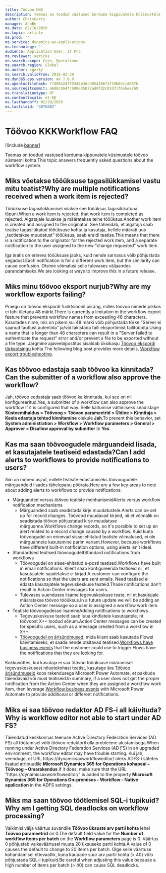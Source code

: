 ```yaml
---
title: Töövoo KKK
description: Teemas on toodud vastused korduma kippuvatele küsimustele töövoo süsteemi kohta.
author: ChrisGarty
manager: AnnBe
ms.date: 02/18/2020
ms.topic: article
ms.prod: ''
ms.service: dynamics-ax-applications
ms.technology: ''
audience: Application User, IT Pro
ms.reviewer: sericks
ms.search.scope: Core, Operations
ms.search.region: Global
ms.author: cgarty
ms.search.validFrom: 2016-02-28
ms.dyn365.ops.version: AX 7.0.0
ms.openlocfilehash: f7408424ff9344b3dcd054106f3f10b0dc1d687b
ms.sourcegitcommit: a688c864fc609e35072ad8fd2c01d71f6a5ee7b9
ms.translationtype: HT
ms.contentlocale: et-EE
ms.lasthandoff: 02/20/2020
ms.locfileid: "3076082"
---
```

# <a name="workflow-faq"></a><span data-ttu-id="22273-103">Töövoo KKK</span><span class="sxs-lookup"><span data-stu-id="22273-103">Workflow FAQ</span></span>

[!include [banner](../includes/banner.md)]

<span data-ttu-id="22273-104">Teemas on toodud vastused korduma kippuvatele küsimustele töövoo süsteemi kohta.</span><span class="sxs-lookup"><span data-stu-id="22273-104">This topic answers frequently asked questions about the workflow system.</span></span>

## <a name="why-are-multiple-notifications-received-when-a-work-item-is-rejected"></a><span data-ttu-id="22273-105">Miks võetakse tööüksuse tagasilükkamisel vastu mitu teatist?</span><span class="sxs-lookup"><span data-stu-id="22273-105">Why are multiple notifications received when a work item is rejected?</span></span>
<span data-ttu-id="22273-106">Tööüksuse tagasilükkamisel viiakse see tööüksus tagasilükatuna lõpuni.</span><span class="sxs-lookup"><span data-stu-id="22273-106">When a work item is rejected, that work item is completed as rejected.</span></span> <span data-ttu-id="22273-107">Algatajale luuakse ja määratakse teine tööüksus.</span><span class="sxs-lookup"><span data-stu-id="22273-107">Another work item is created and assigned to the originator.</span></span> <span data-ttu-id="22273-108">See tähendab, et algataja saab teatise tagasilükatud tööüksuse kohta ja kasutaja, kellele määrati uus „taotletakse muudatust” tööüksus, saab eraldi teatise.</span><span class="sxs-lookup"><span data-stu-id="22273-108">This means that there is a notification to the originator for the rejected work item, and a separate notification to the user assigned to the new "change requested" work item.</span></span> 

<span data-ttu-id="22273-109">Iga teatis on erineva tööüksuse jaoks, kuid nende sarnasus võib põhjustada segadust.</span><span class="sxs-lookup"><span data-stu-id="22273-109">Each notification is for a different work item, but the similarity can cause confusion.</span></span> <span data-ttu-id="22273-110">Otsime võimalusi selle tulevases väljaandes parandamiseks.</span><span class="sxs-lookup"><span data-stu-id="22273-110">We are looking at ways to improve this in a future release.</span></span>

## <a name="why-are-my-workflow-exports-failing"></a><span data-ttu-id="22273-111">Miks minu töövoo eksport nurjub?</span><span class="sxs-lookup"><span data-stu-id="22273-111">Why are my workflow exports failing?</span></span>
<span data-ttu-id="22273-112">Praegu on töövoo ekspordi funktsioonil piirang, milles töövoo nimede pikkus ei tohi ületada 48 märki.</span><span class="sxs-lookup"><span data-stu-id="22273-112">There is currently a limitation in the workflow export feature that prevents workflow names from exceeding 48 characters.</span></span> <span data-ttu-id="22273-113">Kasutades nime, mis on pikem kui 48 märki võib põhjustada tõrke "Server ei saanud taotlust autentida" ja/või takistada faili eksportimist failitüübita.</span><span class="sxs-lookup"><span data-stu-id="22273-113">Using a name that is longer than 48 characters can result in a "Server failed to authenticate the request" error and/or prevent a file to be exported  without a file type.</span></span> <span data-ttu-id="22273-114">Järgmine ajaveebipostitus sisaldab üksikasju [Töövoo ekspordi tõrkeotsingu](https://community.dynamics.com/ax/b/elandaxdynamicsaxupgradesanddevelopment/archive/2019/04/10/workflow-export-troubleshooting) kohta.</span><span class="sxs-lookup"><span data-stu-id="22273-114">The following blog post provides more details, [Workflow export troubleshooting](https://community.dynamics.com/ax/b/elandaxdynamicsaxupgradesanddevelopment/archive/2019/04/10/workflow-export-troubleshooting).</span></span>

## <a name="can-the-submitter-of-a-workflow-also-approve-the-workflow"></a><span data-ttu-id="22273-115">Kas töövoo edastaja saab töövoo ka kinnitada?</span><span class="sxs-lookup"><span data-stu-id="22273-115">Can the submitter of a workflow also approve the workflow?</span></span>
<span data-ttu-id="22273-116">Jah, töövoo eedastaja saab töövoo ka kinnitada, kui see on nii konfigureeritud.</span><span class="sxs-lookup"><span data-stu-id="22273-116">Yes, a submitter of a workflow can also approve the workflow if it is configured that way.</span></span> <span data-ttu-id="22273-117">Selle käitumise vältimiseks seadistage **Süsteemihaldus > Töövoog > Töövoo parameetrid > Üldine > Kinnitaja > Keela edastaja tehtud kinnitamine** olekule **Jah**.</span><span class="sxs-lookup"><span data-stu-id="22273-117">To prevent this behavior, set **System administration > Workflow > Workflow parameters > General > Approver > Disallow approval by submitter** to **Yes**.</span></span>

## <a name="can-i-add-alerts-to-workflows-to-provide-notifications-to-users"></a><span data-ttu-id="22273-118">Kas ma saan töövoogudele märguandeid lisada, et kasutajatele teatiseid edastada?</span><span class="sxs-lookup"><span data-stu-id="22273-118">Can I add alerts to workflows to provide notifications to users?</span></span>
<span data-ttu-id="22273-119">Siin on mõned asjad, millele teatsite edastamiseks töövoogudele märguandeid lisades tähelepanu pöörata.</span><span class="sxs-lookup"><span data-stu-id="22273-119">Here are a few key areas to note about adding alerts to workflows to provide notifications:</span></span>
- <span data-ttu-id="22273-120">Märguanded versus töövoo teatiste mehhanismid</span><span class="sxs-lookup"><span data-stu-id="22273-120">Alerts versus workflow notification mechanisms</span></span>
    - <span data-ttu-id="22273-121">Märguandeid saab seadistada kirje muudatustele.</span><span class="sxs-lookup"><span data-stu-id="22273-121">Alerts can be set up for record changes.</span></span> <span data-ttu-id="22273-122">Töövood muudavad kirjeid, nii et võimalik on seadistada töövoo põhjustatud kirje muudatuse märguanne.</span><span class="sxs-lookup"><span data-stu-id="22273-122">Workflows change records, so it's possible to set up an alert related to a record change caused by a workflow.</span></span> <span data-ttu-id="22273-123">Kuid kuna töövoogudel on erinevad sisse-ehitatud teatiste võimalused, ei ole märguannete kasutamine parim variant.</span><span class="sxs-lookup"><span data-stu-id="22273-123">However, because workflows have different built-in notification options, using alerts isn’t ideal.</span></span>
- <span data-ttu-id="22273-124">Standardsed teatised töövoogudelt</span><span class="sxs-lookup"><span data-stu-id="22273-124">Standard notifications from workflows</span></span> 
    - <span data-ttu-id="22273-125">Töövoogudel on sisse-ehitatud e-posti teatised.</span><span class="sxs-lookup"><span data-stu-id="22273-125">Workflows have built in email notifications.</span></span> <span data-ttu-id="22273-126">Klient saab konfigureerida teatiseid nii, et kasutajatele saadetakse e-kirjad.</span><span class="sxs-lookup"><span data-stu-id="22273-126">A customer can configure the notifications so that the users are sent emails.</span></span> <span data-ttu-id="22273-127">Need teatised ei edasta kasutajatele tegevuskeskuse teateid.</span><span class="sxs-lookup"><span data-stu-id="22273-127">Those notifications don’t result in Action Center messages for users.</span></span>
    - <span data-ttu-id="22273-128">Tulevases uuenduses lisame tegevuskeskuse teate, nii et kasutajale määratakse töövoo tööüksus.</span><span class="sxs-lookup"><span data-stu-id="22273-128">In a future update we will be adding an Action Center message so a user is assigned a workflow work item.</span></span> 
- <span data-ttu-id="22273-129">Teatiste töövoogudesse lisamine</span><span class="sxs-lookup"><span data-stu-id="22273-129">Adding notifications to workflows</span></span>
    - <span data-ttu-id="22273-130">Tegevuskeskuse teateid saab luua kindlatele kasutajatele, nt töövoost X++ loodud sõnum.</span><span class="sxs-lookup"><span data-stu-id="22273-130">Action Center messages can be created for specific users, such as a message created from a workflow in X++.</span></span>
    - <span data-ttu-id="22273-131">[Töövoogudel on ärisündmused](https://docs.microsoft.com/dynamics365/unified-operations/dev-itpro/business-events/business-events-workflow), mida klient saab kasutada Flowsi käivitamiseks, et saada nende otsitavad teatised.</span><span class="sxs-lookup"><span data-stu-id="22273-131">[Workflows have business events](https://docs.microsoft.com/dynamics365/unified-operations/dev-itpro/business-events/business-events-workflow) that the customer could use to trigger Flows have the notifications that they are looking for.</span></span>   

<span data-ttu-id="22273-132">Kokkuvõttes, kui kasutaja ei saa töövoo tööüksuse määramisel tegevuskeskusest nõuetekohast teatist, kasutage ära [Töövoo ärisündmuseid](https://docs.microsoft.com/dynamics365/unified-operations/dev-itpro/business-events/business-events-workflow) koos rakendusega Microsoft Power Automate, et pakkuda täiendavaid või muid teatiseid.</span><span class="sxs-lookup"><span data-stu-id="22273-132">In summary, if a user does not get the proper notification from the Action Center when they are assigned a workflow work item, then leverage [Workflow business events](https://docs.microsoft.com/dynamics365/unified-operations/dev-itpro/business-events/business-events-workflow) with Microsoft Power Automate to provide additional or different notifications.</span></span>

## <a name="why-is-workflow-editor-not-able-to-start-under-ad-fs"></a><span data-ttu-id="22273-133">Miks ei saa töövoo redaktor AD FS-i all käivituda?</span><span class="sxs-lookup"><span data-stu-id="22273-133">Why is workflow editor not able to start under AD FS?</span></span>
<span data-ttu-id="22273-134">Täiendatud keskkonnas teenuse Active Directory Federation Services (AD FS) all töötamisel võib töövoo redaktoril olla probleeme alustamisega.</span><span class="sxs-lookup"><span data-stu-id="22273-134">When running under Active Directory Federation Services (AD FS) in an upgraded environment, the workflow editor may have trouble starting.</span></span> <span data-ttu-id="22273-135">Kui jah, veenduge, et URL https://dynamicsaxworkfloweditor/ oleks ADFS-i sätetes lisatud atribuudile **Microsoft Dynamics 365 for Operations kohapeal – Töövoog – Omarakendus**.</span><span class="sxs-lookup"><span data-stu-id="22273-135">If it does, make sure that the URL "https://dynamicsaxworkfloweditor/" is added to the property **Microsoft Dynamics 365 for Operations On-premises - Workflow - Native application** in the ADFS settings.</span></span>

## <a name="why-am-i-getting-sql-deadlocks-on-workflow-processing"></a><span data-ttu-id="22273-136">Miks ma saan töövoo töötlemisel SQL-i tupikuid?</span><span class="sxs-lookup"><span data-stu-id="22273-136">Why am I getting SQL deadlocks on workflow processing?</span></span> 
<span data-ttu-id="22273-137">Vaikimisi välja väärtus suvandile **Töövoo üksuste arv partii kohta** lehel **Töövoo parameetrid** on 0.</span><span class="sxs-lookup"><span data-stu-id="22273-137">The default field value for the **Number of workflow items per batch** on the **Workflow parameters** page is 0.</span></span> <span data-ttu-id="22273-138">Väärtus 0 põhjustab vaikeväärtusel muuta 20 üksuseks partii kohta.</span><span class="sxs-lookup"><span data-stu-id="22273-138">A value of 0 causes the  default to change to 20 items per batch.</span></span> <span data-ttu-id="22273-139">Olge selle väärtuse kohandamisel ettevaatlik, kuna kaupade suur arv partii kohta (> 40) võib põhjustada SQL-i tupikuid.</span><span class="sxs-lookup"><span data-stu-id="22273-139">Be careful when adjusting this value because a high number of items per batch (> 40) can cause SQL deadlocks.</span></span>

